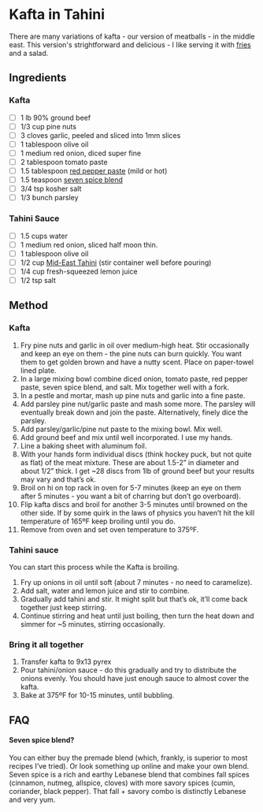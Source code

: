 # Kafta in Tahini

There are many variations of kafta - our version of meatballs - in the middle east.  This version's strightforward and delicious - I like serving it with [fries](oven-fries.md) and a salad.

## Ingredients

### Kafta

- [ ] 1 lb 90% ground beef
- [ ] 1/3 cup pine nuts
- [ ] 3 cloves garlic, peeled and sliced into 1mm slices
- [ ] 1 tablespoon olive oil
- [ ] 1 medium red onion, diced super fine
- [ ] 2 tablespoon tomato paste
- [ ] 1.5 tablespoon [red pepper paste](https://www.amazon.com/Oncu-Turkish-Mild-Pepper-Paste/dp/B00VOBJNZW) (mild or hot)
- [ ] 1.5 teaspoon [seven spice blend](https://www.amazon.com/Ziyad-All-Natural-Flavorful-Additives-Preservatives/dp/B005SFGUOW)
- [ ] 3/4 tsp kosher salt
- [ ] 1/3 bunch parsley

### Tahini Sauce

- [ ] 1.5 cups water
- [ ] 1 medium red onion, sliced half moon thin.
- [ ] 1 tablespoon olive oil 
- [ ] 1/2 cup [Mid-East Tahini](https://www.amazon.com/EAST-SESAME-SPREAD-TAHINI-PLASTIC/dp/B07FM2N6T8) (stir container well before pouring)
- [ ] 1/4 cup fresh-squeezed lemon juice
- [ ] 1/2 tsp salt

## Method

### Kafta

1. Fry pine nuts and garlic in oil over medium-high heat.  Stir occasionally and keep an eye on them - the pine nuts can burn quickly.  You want them to get golden brown and have a nutty scent.  Place on paper-towel lined plate.
2. In a large mixing bowl combine diced onion, tomato paste, red pepper paste, seven spice blend, and salt.  Mix together well with a fork.
3. In a pestle and mortar, mash up pine nuts and garlic into a fine paste.
4. Add parsley pine nut/garlic paste and mash some more.  The parsley will eventually break down and join the paste.  Alternatively, finely dice the parsley.
5. Add parsley/garlic/pine nut paste to the mixing bowl.  Mix well.
6. Add ground beef and mix until well incorporated.  I use my hands.
7. Line a baking sheet with aluminum foil.
8. With your hands form individual discs (think hockey puck, but not quite as flat) of the meat mixture.  These are about 1.5-2” in diameter and about 1/2” thick.  I get ~28 discs from 1lb of ground beef but your results may vary and that’s ok.
9. Broil on hi on top rack in oven for 5-7 minutes (keep an eye on them after 5 minutes - you want a bit of charring but don’t go overboard).
10. Flip kafta discs and broil for another 3-5 minutes until browned on the other side.  If by some quirk in the laws of physics you haven’t hit the kill temperature of 165ºF keep broiling until you do.
11.  Remove from oven and set oven temperature to 375ºF.

### Tahini sauce

You can start this process while the Kafta is broiling.

1. Fry up onions in oil until soft (about 7 minutes - no need to caramelize).
2. Add salt, water and lemon juice and stir to combine.
3. Gradually add tahini and stir.  It might split but that’s ok, it’ll come back together just keep stirring.
4. Continue stirring and heat until just boiling, then turn the heat down and simmer for ~5 minutes, stirring occasionally.

### Bring it all together

1. Transfer kafta to 9x13 pyrex
2. Pour tahini/onion sauce - do this gradually and try to distribute the onions evenly.  You should have just enough sauce to almost cover the kafta.
3. Bake at 375ºF for 10-15 minutes, until bubbling.

## FAQ

#### Seven spice blend?

You can either buy the premade blend (which, frankly, is superior to most recipes I’ve tried).  Or look something up online and make your own blend.  Seven spice is a rich and earthy Lebanese blend that combines fall spices (cinnamon, nutmeg, allspice, cloves) with more savory spices (cumin, coriander, black pepper).  That fall + savory combo is distinctly Lebanese and very yum.


